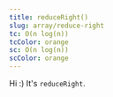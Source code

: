 ```yaml
---
title: reduceRight()
slug: array/reduce-right
tc: O(n log(n))
tcColor: orange
sc: O(n log(n))
scColor: orange
---
```

Hi :) It's `reduceRight`.